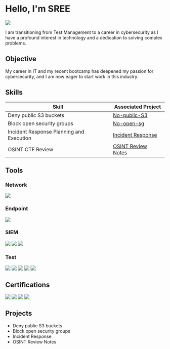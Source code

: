 # Hello, I'm SREE
<a href="www.linkedin.com/in/sreeparna-gupta-81a0a13"><img src="https://img.shields.io/badge/-LinkedIn-0072b1?&style=for-the-badge&logo=linkedin&logoColor=white" /></a>

I am transitioning from Test Management to a career in cybersecurity as I have a profound interest in technology and a dedication to solving complex problems.

## Objective


My career in IT and my recent bootcamp has deepened my passion for cybersecurity, and I am now eager to start work in this industry.

## Skills


| Skill                                         | Associated Project         |
|-----------------------------------------------|----------------------------|
| Deny public S3 buckets                      | <a href="https://github.com/CryptoQ212/no-public-s3)">No-public-S3</a>|
| Block open security groups                  | <a href="https://github.com/CryptoQ212/No-open-sg)">No-open-sg</a>|
| Incident Response Planning and Execution    | <a href="https://google.com">Incident Response</a>|
| OSINT CTF  Review                           | <a href="https://google.com">OSINT Review Notes</a>|         

## Tools

### Network
<div>
    <img src="https://img.shields.io/badge/-Wireshark-1679A7?&style=for-the-badge&logo=Wireshark&logoColor=white" />
    
  
  </div>

### Endpoint
<div>
    <img src="https://img.shields.io/badge/-Microsoft_Defender-00A4EF?&style=for-the-badge&logo=Microsoft&logoColor=white" />
 </div>

### SIEM
<div>
    <img src="https://img.shields.io/badge/-Microsoft_Sentinel-0078D4?&style=for-the-badge&logo=Microsoft&logoColor=white" />
    <img src="https://img.shields.io/badge/-Splunk-000000?&style=for-the-badge&logo=Splunk&logoColor=white" />
    <img src="https://img.shields.io/badge/-QRadar-005571?&style=for-the-badge&logo=QRadar&logoColor=white" />
</div>

### Test
<div>
    <img src="https://img.shields.io/badge/-Qualys-777BB4?&style=for-the-badge&logo=Qualys&logoColor=white" />
    <img src="https://img.shields.io/badge/-VMAS-000000?&style=for-the-badge&logo=VMASlogoColor=white" />
    <img src="https://img.shields.io/badge/-Nessus-000000?&style=for-the-badge&logo=Nessus&logoColor=white" />
    <img src="https://img.shields.io/badge/-SAST Sonarcube-777BB4?&style=for-the-badge&logo=Zeek&logoColor=white" />
    <img src="https://img.shields.io/badge/-Nmap-EF3B2D?&style=for-the-badge&logo=Nmap&logoColor=white" />
   <div>

## Certifications

<div>
<img src="https://img.shields.io/badge/-Security%2B-FF0000?&style=for-the-badge&logo=CompTIA&logoColor=white" />
<img src="https://img.shields.io/badge/-CCSK-007ACC?&style=for-the-badge&logo=CloudSecurityAlliance&logoColor=white" />
<img src="https://img.shields.io/badge/-CISMP-4D4D4D?&style=for-the-badge&logo=BCS&logoColor=white" />
<img src="https://img.shields.io/badge/-ISO 27001-006400?&style=for-the-badge&logoColor=white" />
</div>

## Projects
- Deny public S3 buckets                    
- Block open security groups 
- Incident Response
- OSINT Review Notes
